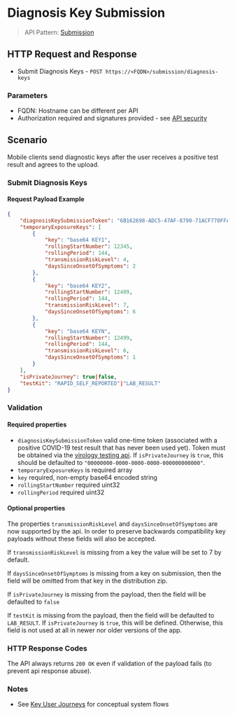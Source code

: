 # Diagnosis Key Submission

> API Pattern: [Submission](../../../api-patterns.md#submission)

## HTTP Request and Response

- Submit Diagnosis Keys - ```POST https://<FQDN>/submission/diagnosis-keys```

### Parameters
- FQDN: Hostname can be different per API
- Authorization required and signatures provided - see [API security](../../../api-security.md)

## Scenario

Mobile clients send diagnostic keys after the user receives a positive test result and agrees to the upload.

### Submit Diagnosis Keys

#### Request Payload Example

```json
{
    "diagnosisKeySubmissionToken": "6B162698-ADC5-47AF-8790-71ACF770FFAF",
    "temporaryExposureKeys": [
        {
            "key": "base64 KEY1",
            "rollingStartNumber": 12345,
            "rollingPeriod": 144,
            "transmissionRiskLevel": 4,
            "daysSinceOnsetOfSymptoms": 2
        },
        {
            "key": "base64 KEY2",
            "rollingStartNumber": 12489,
            "rollingPeriod": 144,
            "transmissionRiskLevel": 7,
            "daysSinceOnsetOfSymptoms": 6
        },
        {
            "key": "base64 KEYN",
            "rollingStartNumber": 12499,
            "rollingPeriod": 144,
            "transmissionRiskLevel": 6,
            "daysSinceOnsetOfSymptoms": 1
        }
    ],
    "isPrivateJourney": true|false,
    "testKit": "RAPID_SELF_REPORTED"|"LAB_RESULT"
}
```

### Validation

#### Required properties 
- `diagnosisKeySubmissionToken` valid one-time token (associated with a positive COVID-19 test result that has never been used yet). Token must be obtained via the [virology testing api](virology-test-order-submission.md). If `isPrivateJourney` is `true`, this should be defaulted to `"00000000-0000-0000-0000-000000000000"`. 
- `temporaryExposureKeys` is required array
- `key` required, non-empty base64 encoded string
- `rollingStartNumber` required uint32
- `rollingPeriod` required uint32

#### Optional properties

The properties `transmissionRiskLevel` and `daysSinceOnsetOfSymptoms` are now supported by the api. In order to preserve backwards compatibility key payloads without these fields will also be accepted.

If `transmissionRiskLevel` is missing from a key the value will be set to 7 by default. 

If `daysSinceOnsetOfSymptoms` is missing from a key on submission, then the field will be omitted from that key in the distribution zip.

If `isPrivateJourney` is missing from the payload, then the field will be defaulted to `false`

If `testKit` is missing from the payload, then the field will be defaulted to `LAB_RESULT`. If `isPrivateJourney` is `true`, this will be defined. Otherwise, this field is not used at all in newer nor older versions of the app.

### HTTP Response Codes
The API always returns `200 OK` even if validation of the payload fails (to prevent api response abuse).

### Notes
- See [Key User Journeys](../../../journeys.md) for conceptual system flows
